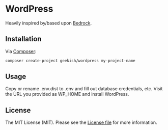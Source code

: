# WordPress

Heavily inspired by/based upon [Bedrock](//roots.io/bedrock).

## Installation

Via [Composer](//getcomposer.org):

```bash
composer create-project geekish/wordpress my-project-name
```

## Usage

Copy or rename .env.dist to .env and fill out database credentials, etc.
Visit the URL you provided as WP_HOME and install WordPress.

## License

The MIT License (MIT). Please see the [License file](LICENSE.md) for more information.
